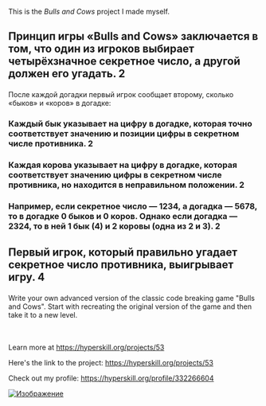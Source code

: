 This is the *Bulls and Cows* project I made myself.

## <p>Принцип игры «Bulls and Cows» заключается в том, что один из игроков выбирает четырёхзначное секретное число, а другой должен его угадать.  2
После каждой догадки первый игрок сообщает второму, сколько «быков» и «коров» в догадке:
### Каждый бык указывает на цифру в догадке, которая точно соответствует значению и позиции цифры в секретном числе противника. 2
### Каждая корова указывает на цифру в догадке, которая соответствует значению цифры в секретном числе противника, но находится в неправильном положении. 2
### Например, если секретное число — 1234, а догадка — 5678, то в догадке 0 быков и 0 коров. Однако если догадка — 2324, то в ней 1 бык (4) и 2 коровы (одна из 2 и 3). 2
## Первый игрок, который правильно угадает секретное число противника, выигрывает игру. 4</p>

<p>Write your own advanced version of the classic code breaking game "Bulls and Cows". Start with recreating the original version of the game and then take it to a new level.</p><br/><br/>Learn more at <a href="https://hyperskill.org/projects/53?utm_source=ide&utm_medium=ide&utm_campaign=ide&utm_content=project-card">https://hyperskill.org/projects/53</a>

Here's the link to the project: https://hyperskill.org/projects/53

Check out my profile: https://hyperskill.org/profile/332266604

[![Изображение](https://avatars.mds.yandex.net/get-yapic/38135/mAXiJvPbj2TrTXBzPxNC3cgkYM-1/islands-retina-middle "Логотип ГДК")](https://vk.cc/cIgh2n)
